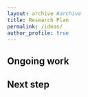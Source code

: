 ```yaml
---
layout: archive #archive
title: Research Plan
permalink: /ideas/
author_profile: true
---
```


## Ongoing work



## Next step
